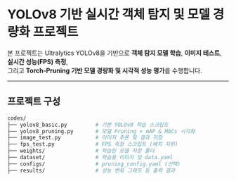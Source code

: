 #  YOLOv8 기반 실시간 객체 탐지 및 모델 경량화 프로젝트

본 프로젝트는 Ultralytics YOLOv8을 기반으로 **객체 탐지 모델 학습**, **이미지 테스트**, **실시간 성능(FPS) 측정**,  
그리고 **Torch-Pruning 기반 모델 경량화 및 시각적 성능 평가**를 수행합니다.

---

##  프로젝트 구성

```bash
codes/
├── yolov8_basic.py         # 기본 YOLOv8 학습 스크립트
├── yolov8_pruning.py       # 모델 Pruning + mAP & MACs 시각화
├── image_test.py           # 이미지 추론 및 결과 저장
├── fps_test.py             # FPS 측정 스크립트 (배치 지원)
├── weights/                # 학습된 모델 저장 폴더
├── dataset/                # 학습용 이미지 및 data.yaml
├── configs/                # pruning_config.yaml (선택)
├── results/                # 성능 변화 그래프 등 출력 결과

